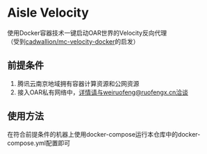 # Aisle Velocity
使用Docker容器技术一键启动OAR世界的Velocity反向代理  
（受到[cadwallion/mc-velocity-docker](https://github.com/cadwallion/mc-velocity-docker)的启发）

## 前提条件
1. 腾讯云南京地域拥有容器计算资源和公网资源
2. 接入OAR私有网络中，详情请与weiruofeng@ruofengx.cn洽谈

## 使用方法
在符合前提条件的机器上使用docker-compose运行本仓库中的docker-compose.yml配置即可  
